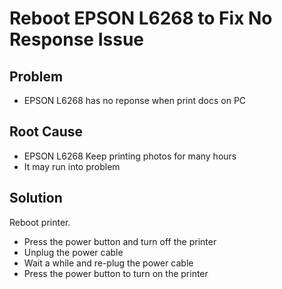 # Reboot EPSON L6268 to Fix No Response Issue

## Problem
* EPSON L6268 has no reponse when print docs on PC

## Root Cause
* EPSON L6268 Keep printing photos for many hours
* It may run into problem

## Solution
Reboot printer.

* Press the power button and turn off the printer
* Unplug the power cable
* Wait a while and re-plug the power cable
* Press the power button to turn on the printer
